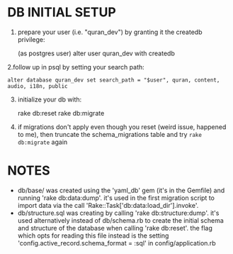 DB INITIAL SETUP
================

1. prepare your user (i.e. "quran_dev") by granting it the createdb privilege:

    (as postgres user)
    alter user quran_dev with createdb

2.follow up in psql by setting your search path:

    alter database quran_dev set search_path = "$user", quran, content, audio, i18n, public

3. initialize your db with:

    rake db:reset
    rake db:migrate

4. if migrations don't apply even though you reset (weird issue, happened to me), then truncate the schema_migrations table and try `rake db:migrate` again


NOTES
=====

- db/base/ was created using the 'yaml_db' gem (it's in the Gemfile) and running 'rake db:data:dump'.
  it's used in the first migration script to import data via the call 'Rake::Task['db:data:load_dir'].invoke'.
- db/structure.sql was creating by calling 'rake db:structure:dump'. it's used alternatively instead of
  db/schema.rb to create the initial schema and structure of the database when calling 'rake db:reset'. the
  flag which opts for reading this file instead is the setting 'config.active_record.schema_format = :sql'
  in config/application.rb
